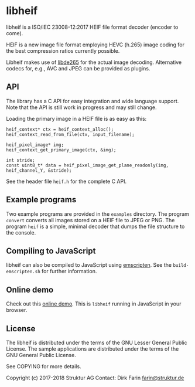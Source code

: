 # libheif

libheif is a ISO/IEC 23008-12:2017 HEIF file format decoder (encoder to come).

HEIF is a new image file format employing HEVC (h.265) image coding for the
best compression ratios currently possible.

Libheif makes use of [libde265](https://github.com/strukturag/libde265) for
the actual image decoding. Alternative codecs for, e.g., AVC and JPEG can be
provided as plugins.


## API

The library has a C API for easy integration and wide language support.
Note that the API is still work in progress and may still change.

Loading the primary image in a HEIF file is as easy as this:

```
heif_context* ctx = heif_context_alloc();
heif_context_read_from_file(ctx, input_filename);

heif_pixel_image* img;
heif_context_get_primary_image(ctx, &img);

int stride;
const uint8_t* data = heif_pixel_image_get_plane_readonly(img, heif_channel_Y, &stride);
```

See the header file `heif.h` for the complete C API.


## Example programs

Two example programs are provided in the `examples` directory.
The program `convert` converts all images stored on a HEIF file to JPEG or PNG.
The program `heif` is a simple, minimal decoder that dumps the file structure to the console.


## Compiling to JavaScript

libheif can also be compiled to JavaScript using
[emscripten](http://kripken.github.io/emscripten-site/).
See the `build-emscripten.sh` for further information.


## Online demo

Check out this [online demo](https://strukturag.github.io/libheif/).
This is `libheif` running in JavaScript in your browser.


## License

The libheif is distributed under the terms of the GNU Lesser General Public License.
The sample applications are distributed under the terms of the GNU General Public License.

See COPYING for more details.

Copyright (c) 2017-2018 Struktur AG Contact: Dirk Farin farin@struktur.de
